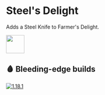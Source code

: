 # Steel's Delight
Adds a Steel Knife to Farmer's Delight.

<img src="https://onvoid.net/steelsdelight/logo.png" height="50px" />

## 🩸 Bleeding-edge builds
[![1.18.1](https://github.com/onVoid/SteelsDelight/actions/workflows/build-1.18.1.yml/badge.svg?branch=1.18.1)](https://github.com/onVoid/SteelsDelight/actions?query=branch%3A1.18.1)